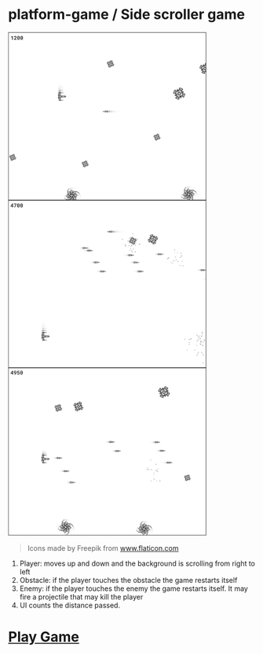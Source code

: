 # platform-game / Side scroller game

![](./platform-game3-wireframe-img.png)

> Icons made by Freepik from www.flaticon.com

1. Player: moves up and down and the background is scrolling from right to left
1. Obstacle: if the player touches the obstacle the game restarts itself
1. Enemy: if the player touches the enemy the game restarts itself. It may fire a projectile
that may kill the player
1. UI counts the distance passed.

# [Play Game](https://rodionsibov.github.io/platform-game/platform-game3.html)
